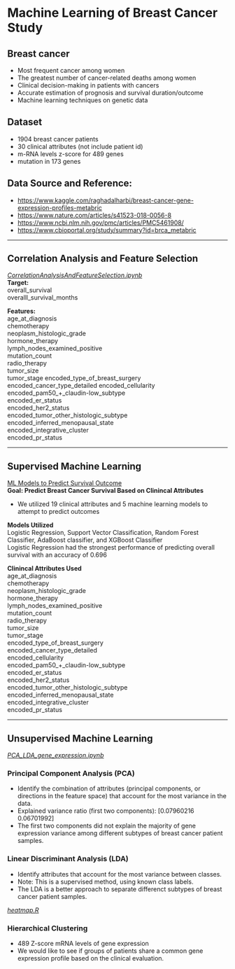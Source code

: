 # Machine Learning of Breast Cancer Study
## Breast cancer
- Most frequent cancer among women
- The greatest number of cancer-related deaths among women
- Clinical decision-making in patients with cancers
- Accurate estimation of prognosis and survival duration/outcome
- Machine learning techniques on genetic data

## Dataset
- 1904 breast cancer patients 
- 30 clinical attributes (not include patient id)
- m-RNA levels z-score for 489 genes
- mutation in 173 genes

## Data Source and Reference:
- https://www.kaggle.com/raghadalharbi/breast-cancer-gene-expression-profiles-metabric 
- https://www.nature.com/articles/s41523-018-0056-8
- https://www.ncbi.nlm.nih.gov/pmc/articles/PMC5461908/
- https://www.cbioportal.org/study/summary?id=brca_metabric

<hr>

## Correlation Analysis and Feature Selection
[*CorrelationAnalysisAndFeatureSelection.ipynb*](Data/CorrelationAnalysisAndFeatureSelection.ipynb) <br>
**Target:**<br>
overall_survival <br>
overalll_survival_months

**Features:**<br>
age_at_diagnosis <br>
chemotherapy<br>
neoplasm_histologic_grade<br>
hormone_therapy<br>
lymph_nodes_examined_positive<br>
mutation_count <br>
radio_therapy<br>
tumor_size<br>
tumor_stage encoded_type_of_breast_surgery<br>
encoded_cancer_type_detailed encoded_cellularity<br>
encoded_pam50_+_claudin-low_subtype <br>
encoded_er_status<br>
encoded_her2_status<br>
encoded_tumor_other_histologic_subtype<br>
encoded_inferred_menopausal_state<br>
encoded_integrative_cluster<br>
encoded_pr_status<br>
<hr>

## Supervised Machine Learning
[ML Models to Predict Survival Outcome](Models/ML_Models.ipynb) <br>
**Goal: Predict Breast Cancer Survival Based on Clinincal Attributes**<br>
- We utilized 19 clinical attributes and 5 machine learning models to attempt to predict outcomes

**Models Utilized**<br>
Logistic Regression, Support Vector Classification, Random Forest Classifier, AdaBoost classifier, and XGBoost Classifier<br>
Logistic Regression had the strongest performance of predicting overall survival with an accuracy of 0.696

**Clinincal Attributes Used**<br>
age_at_diagnosis<br>
chemotherapy<br>
neoplasm_histologic_grade<br>
hormone_therapy<br>
lymph_nodes_examined_positive<br>
mutation_count<br>
radio_therapy<br>
tumor_size<br>
tumor_stage<br>
encoded_type_of_breast_surgery<br>
encoded_cancer_type_detailed<br>
encoded_cellularity<br>
encoded_pam50_+_claudin-low_subtype<br>
encoded_er_status<br>
encoded_her2_status<br>
encoded_tumor_other_histologic_subtype<br>
encoded_inferred_menopausal_state<br>
encoded_integrative_cluster<br>
encoded_pr_status<br>

<hr>

## Unsupervised Machine Learning
[*PCA_LDA_gene_expression.ipynb*](Data/PCA_LDA_gene_expression.ipynb) <br>
### Principal Component Analysis (PCA)
- Identify the combination of attributes (principal components, or directions in the feature space) that account for the most variance in the data. 
- Explained variance ratio (first two components): [0.07960216 0.06701992]
- The first two components did not explain the majority of gene expression variance among different subtypes of breast cancer patient samples.

### Linear Discriminant Analysis (LDA) 
- Identify attributes that account for the most variance between classes. 
- Note: This is a supervised method, using known class labels.
- The LDA is a better approach to separate differenct subtypes of breast cancer patient samples. 

[*heatmap.R*]([R/heatmap.R]) <br>
### Hierarchical Clustering
- 489 Z-score mRNA levels of gene expression
- We would like to see if groups of patients share a common gene expression profile based on the clinical evaluation. 


